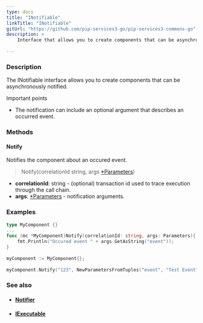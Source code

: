 ```yaml
---
type: docs
title: "INotifiable"
linkTitle: "INotifiable"
gitUrl: "https://github.com/pip-services3-go/pip-services3-commons-go"
description: >
    Interface that allows you to create components that can be asynchronously notified.
    
---
```


### Description

The INotifiable interface allows you to create components that can be asynchronously notified.

Important points

- The notification can include an optional argument that describes an occurred event.

### Methods

#### Notify
Notifies the component about an occured event.

> Notify(correlationId string, args [*Parameters](../parameters))

- **correlationId**: string - (optional) transaction id used to trace execution through the call chain.
- **args**: [*Parameters](../parameters) - notification arguments. 

### Examples

```go
type MyComponent {}
...
func (mc *MyComponent)Notify(correlationId: string, args: Parameters){
    fmt.Println("Occured event " + args.GetAsString("event"));
}
 
myComponent := MyComponent{};
 
myComponent.Notify("123", NewParametersFromTuples("event", "Test Event"));

```

### See also
- #### [Notifier](../notifier)
- #### [IExecutable](../iexecutable)
